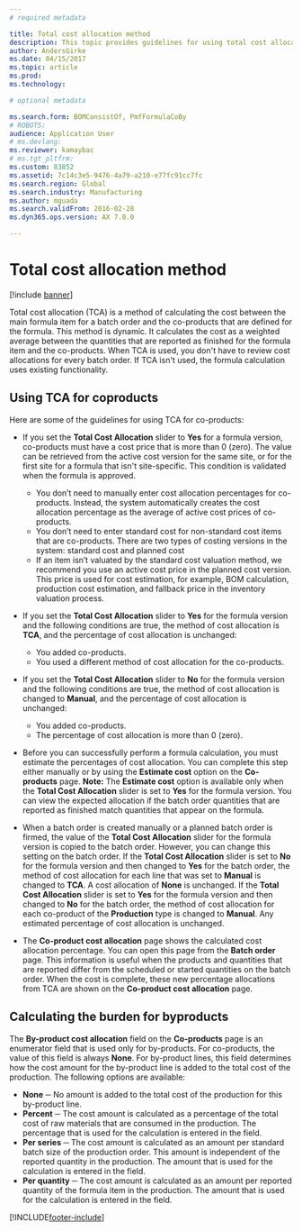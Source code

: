 ```yaml
---
# required metadata

title: Total cost allocation method
description: This topic provides guidelines for using total cost allocation (TCA). TCA is a method of calculating the cost between the main formula item for a batch order and the co-products that are defined for the formula.
author: AndersGirke
ms.date: 04/15/2017
ms.topic: article
ms.prod: 
ms.technology: 

# optional metadata

ms.search.form: BOMConsistOf, PmfFormulaCoBy
# ROBOTS: 
audience: Application User
# ms.devlang: 
ms.reviewer: kamaybac
# ms.tgt_pltfrm: 
ms.custom: 83852
ms.assetid: 7c14c3e5-9476-4a79-a210-e77fc91cc7fc
ms.search.region: Global
ms.search.industry: Manufacturing
ms.author: mguada
ms.search.validFrom: 2016-02-28
ms.dyn365.ops.version: AX 7.0.0

---
```


# Total cost allocation method

[!include [banner](../includes/banner.md)]

Total cost allocation (TCA) is a method of calculating the cost between the main formula item for a batch order and the co-products that are defined for the formula. This method is dynamic. It calculates the cost as a weighted average between the quantities that are reported as finished for the formula item and the co-products. When TCA is used, you don't have to review cost allocations for every batch order. If TCA isn't used, the formula calculation uses existing functionality.

## Using TCA for coproducts
Here are some of the guidelines for using TCA for co-products:

-   If you set the **Total Cost Allocation** slider to **Yes** for a formula version, co-products must have a cost price that is more than 0 (zero). The value can be retrieved from the active cost version for the same site, or for the first site for a formula that isn't site-specific. This condition is validated when the formula is approved.

    -   You don’t need to manually enter cost allocation percentages for co-products. Instead, the system automatically creates the cost allocation percentage as the average of active cost prices of co-products. 
    -   You don’t need to enter standard cost for non-standard cost items that are co-products. There are two types of costing versions in the system: standard cost and planned cost 
    -   If an item isn’t valuated by the standard cost valuation method, we recommend you use an active cost price in the planned cost version. This price is used for cost estimation, for example, BOM calculation, production cost estimation, and fallback price in the inventory valuation process. 

-   If you set the **Total Cost Allocation** slider to **Yes** for the formula version and the following conditions are true, the method of cost allocation is **TCA**, and the percentage of cost allocation is unchanged:
    -   You added co-products.
    -   You used a different method of cost allocation for the co-products.
-   If you set the **Total Cost Allocation** slider to **No** for the formula version and the following conditions are true, the method of cost allocation is changed to **Manual**, and the percentage of cost allocation is unchanged:
    -   You added co-products.
    -   The percentage of cost allocation is more than 0 (zero).
-   Before you can successfully perform a formula calculation, you must estimate the percentages of cost allocation. You can complete this step either manually or by using the **Estimate cost** option on the **Co-products** page. **Note:** The **Estimate cost** option is available only when the **Total Cost Allocation** slider is set to **Yes** for the formula version. You can view the expected allocation if the batch order quantities that are reported as finished match quantities that appear on the formula.
-   When a batch order is created manually or a planned batch order is firmed, the value of the **Total Cost Allocation** slider for the formula version is copied to the batch order. However, you can change this setting on the batch order. If the **Total Cost Allocation** slider is set to **No** for the formula version and then changed to **Yes** for the batch order, the method of cost allocation for each line that was set to **Manual** is changed to **TCA**. A cost allocation of **None** is unchanged. If the **Total Cost Allocation** slider is set to **Yes** for the formula version and then changed to **No** for the batch order, the method of cost allocation for each co-product of the **Production** type is changed to **Manual**. Any estimated percentage of cost allocation is unchanged.
-   The **Co-product cost allocation** page shows the calculated cost allocation percentage. You can open this page from the **Batch order** page. This information is useful when the products and quantities that are reported differ from the scheduled or started quantities on the batch order. When the cost is complete, these new percentage allocations from TCA are shown on the **Co-product cost allocation** page.

## Calculating the burden for byproducts
The **By-product cost allocation** field on the **Co-products** page is an enumerator field that is used only for by-products. For co-products, the value of this field is always **None**. For by-product lines, this field determines how the cost amount for the by-product line is added to the total cost of the production. The following options are available:

-   **None** ─ No amount is added to the total cost of the production for this by-product line.
-   **Percent** ─ The cost amount is calculated as a percentage of the total cost of raw materials that are consumed in the production. The percentage that is used for the calculation is entered in the field.
-   **Per series** ─ The cost amount is calculated as an amount per standard batch size of the production order. This amount is independent of the reported quantity in the production. The amount that is used for the calculation is entered in the field.
-   **Per quantity** ─ The cost amount is calculated as an amount per reported quantity of the formula item in the production. The amount that is used for the calculation is entered in the field.






[!INCLUDE[footer-include](../../includes/footer-banner.md)]